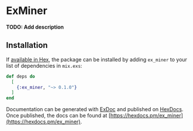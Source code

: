 # ExMiner

**TODO: Add description**

## Installation

If [available in Hex](https://hex.pm/docs/publish), the package can be installed
by adding `ex_miner` to your list of dependencies in `mix.exs`:

```elixir
def deps do
  [
    {:ex_miner, "~> 0.1.0"}
  ]
end
```

Documentation can be generated with [ExDoc](https://github.com/elixir-lang/ex_doc)
and published on [HexDocs](https://hexdocs.pm). Once published, the docs can
be found at [https://hexdocs.pm/ex_miner](https://hexdocs.pm/ex_miner).

